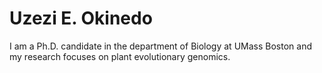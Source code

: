 # Uzezi E. Okinedo

I am a Ph.D. candidate in the department of Biology at UMass Boston and my research focuses on plant evolutionary genomics. 
